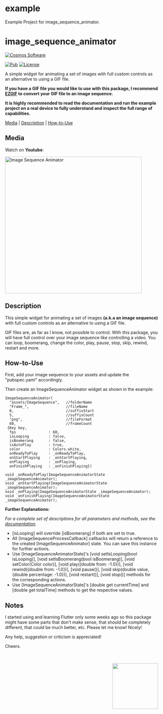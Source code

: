 # example

Example Project for image_sequence_animator.


# image_sequence_animator

[comment]: <> (Badges)
<a href="https://www.cosmossoftware.coffee">
   <img alt="Cosmos Software" src="https://img.shields.io/badge/Cosmos%20Software-Love%20Code-red" />
</a>

[![Pub](https://img.shields.io/pub/v/image_sequence_animator?color=g)](https://pub.dev/packages/image_sequence_animator)
[![License](https://img.shields.io/github/license/aliyigitbireroglu/flutter-image-sequence-animator?color=blue)](https://github.com/aliyigitbireroglu/flutter-image-sequence-animator/blob/master/LICENSE)

[comment]: <> (Introduction)
A simple widget for animating a set of images with full custom controls as an alternative to using a GIF file.

**If you have a GIF file you would like to use with this package, I recommend [EZGIF](https://ezgif.com/split) to convert your GIF file to an image
 sequence.**

**It is highly recommended to read the documentation and run the example project on a real device to fully understand and inspect the full range
 of capabilities.**

[comment]: <> (ToC)
[Media](#media) | [Description](#description) | [How-to-Use](#howtouse)


[comment]: <> (Media)
<a name="media"></a>
## Media

Watch on **Youtube**:

<a href="https://youtu.be/xZ9vdVkI4Vc">
   <img alt="Image Sequence Animator" src="https://www.cosmossoftware.coffee/Common/Portfolio/GIFs/FlutterImageSequenceAnimator.jpg" height="450" max-height="450"/>
</a>


[comment]: <> (Description)
<a name="description"></a>
## Description
This simple widget for animating a set of images **(a.k.a an image sequence)** with full custom controls as an alternative to using a GIF file.

GIF files are, as far as I know, not possible to control. With this package, you will have full control over your image sequence like controlling a
video. You can loop, boomerang, change the color, play, pause, stop, skip, rewind, restart and more. 


[comment]: <> (How-to-Use)
<a name="howtouse"></a>
## How-to-Use
First, add your image sequence to your assets and update the "pubspec.yaml" accordingly. 

Then create an ImageSequenceAnimator widget as shown in the example:

```
ImageSequenceAnimator(
  "assets/ImageSequence",   //folderName 
  "Frame_",                 //fileName
  0,                        //suffixStart
  5,                        //suffixCount 
  "png",                    //fileFormat 
  60,                       //frameCount
 {Key key,
  fps               : 60,
  isLooping         : false,
  isBoomerang       : false,
  isAutoPlay        : true,
  color             : Colors.white,
  onReadyToPlay     : _onReadyToPlay,
  onStartPlaying    : _onStartPlaying,
  onPlaying         : _onPlaying,
  onFinishPlaying   : _onFinishPlaying})
  
void _onReadyToPlay(ImageSequenceAnimatorState _imageSequenceAnimator);
void _onStartPlaying(ImageSequenceAnimatorState _imageSequenceAnimator);
void _onPlaying(ImageSequenceAnimatorState _imageSequenceAnimator);
void _onFinishPlaying(ImageSequenceAnimatorState _imageSequenceAnimator);  
```

**Further Explanations:**

*For a complete set of descriptions for all parameters and methods, see the [documentation](https://pub.dev/documentation/image_sequence_animator/latest/).*

* [isLooping] will override [isBoomerang] if both are set to true.
* All [ImageSequenceProcessCallback] callbacks will return a reference to the created [ImageSequenceAnimator] state. You can save this instance for
 further actions.
* Use [ImageSequenceAnimatorState]'s 
[void setIsLooping(bool isLooping)], [void setIsBoomerang(bool isBoomerang)], [void setColor(Color color)], [void play({double from: -1.0})],
[void rewind({double from: -1.0})], [void pause()], [void skip(double value, {double percentage: -1.0})], [void restart()], [void stop()] 
methods for the corresponding actions.
* Use [ImageSequenceAnimatorState]'s [double get currentTime] and [double get totalTime] methods to get the respective values.


[comment]: <> (Notes)
## Notes
I started using and learning Flutter only some weeks ago so this package might have some parts that don't make sense, that should be completely 
different, that could be much better, etc. Please let me know! Nicely! 

Any help, suggestion or criticism is appreciated! 

Cheers.

[comment]: <> (CosmosSoftware)
<br><br>
<img align="right" src="https://www.cosmossoftware.coffee/Common/Images/CosmosSoftwareIconTransparent.png" width="150" height="150"/>
<br><br>